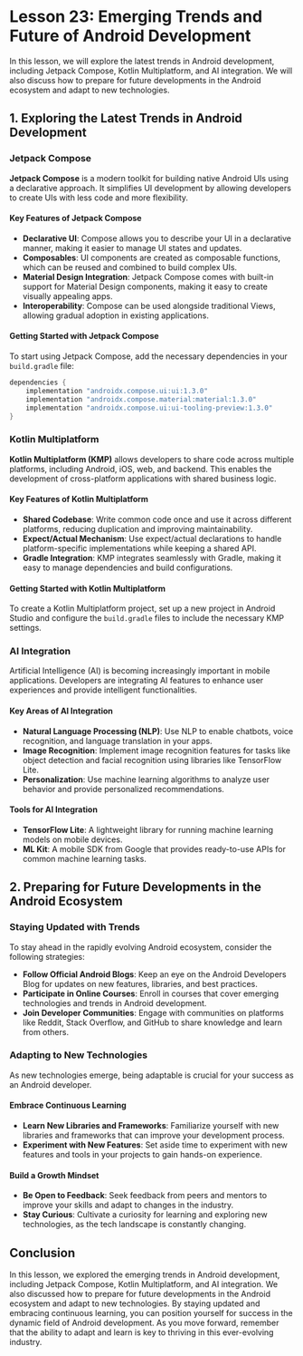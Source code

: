 # Lesson 23: Emerging Trends and Future of Android Development

In this lesson, we will explore the latest trends in Android development, including Jetpack Compose, Kotlin Multiplatform, and AI integration. We will also discuss how to prepare for future developments in the Android ecosystem and adapt to new technologies.

## 1. Exploring the Latest Trends in Android Development

### Jetpack Compose

**Jetpack Compose** is a modern toolkit for building native Android UIs using a declarative approach. It simplifies UI development by allowing developers to create UIs with less code and more flexibility.

#### Key Features of Jetpack Compose

- **Declarative UI**: Compose allows you to describe your UI in a declarative manner, making it easier to manage UI states and updates.
- **Composables**: UI components are created as composable functions, which can be reused and combined to build complex UIs.
- **Material Design Integration**: Jetpack Compose comes with built-in support for Material Design components, making it easy to create visually appealing apps.
- **Interoperability**: Compose can be used alongside traditional Views, allowing gradual adoption in existing applications.

#### Getting Started with Jetpack Compose

To start using Jetpack Compose, add the necessary dependencies in your `build.gradle` file:

```groovy
dependencies {
    implementation "androidx.compose.ui:ui:1.3.0"
    implementation "androidx.compose.material:material:1.3.0"
    implementation "androidx.compose.ui:ui-tooling-preview:1.3.0"
}
```

### Kotlin Multiplatform

**Kotlin Multiplatform (KMP)** allows developers to share code across multiple platforms, including Android, iOS, web, and backend. This enables the development of cross-platform applications with shared business logic.

#### Key Features of Kotlin Multiplatform

- **Shared Codebase**: Write common code once and use it across different platforms, reducing duplication and improving maintainability.
- **Expect/Actual Mechanism**: Use expect/actual declarations to handle platform-specific implementations while keeping a shared API.
- **Gradle Integration**: KMP integrates seamlessly with Gradle, making it easy to manage dependencies and build configurations.

#### Getting Started with Kotlin Multiplatform

To create a Kotlin Multiplatform project, set up a new project in Android Studio and configure the `build.gradle` files to include the necessary KMP settings.

### AI Integration

Artificial Intelligence (AI) is becoming increasingly important in mobile applications. Developers are integrating AI features to enhance user experiences and provide intelligent functionalities.

#### Key Areas of AI Integration

- **Natural Language Processing (NLP)**: Use NLP to enable chatbots, voice recognition, and language translation in your apps.
- **Image Recognition**: Implement image recognition features for tasks like object detection and facial recognition using libraries like TensorFlow Lite.
- **Personalization**: Use machine learning algorithms to analyze user behavior and provide personalized recommendations.

#### Tools for AI Integration

- **TensorFlow Lite**: A lightweight library for running machine learning models on mobile devices.
- **ML Kit**: A mobile SDK from Google that provides ready-to-use APIs for common machine learning tasks.

## 2. Preparing for Future Developments in the Android Ecosystem

### Staying Updated with Trends

To stay ahead in the rapidly evolving Android ecosystem, consider the following strategies:

- **Follow Official Android Blogs**: Keep an eye on the Android Developers Blog for updates on new features, libraries, and best practices.
- **Participate in Online Courses**: Enroll in courses that cover emerging technologies and trends in Android development.
- **Join Developer Communities**: Engage with communities on platforms like Reddit, Stack Overflow, and GitHub to share knowledge and learn from others.

### Adapting to New Technologies

As new technologies emerge, being adaptable is crucial for your success as an Android developer.

#### Embrace Continuous Learning

- **Learn New Libraries and Frameworks**: Familiarize yourself with new libraries and frameworks that can improve your development process.
- **Experiment with New Features**: Set aside time to experiment with new features and tools in your projects to gain hands-on experience.

#### Build a Growth Mindset

- **Be Open to Feedback**: Seek feedback from peers and mentors to improve your skills and adapt to changes in the industry.
- **Stay Curious**: Cultivate a curiosity for learning and exploring new technologies, as the tech landscape is constantly changing.

## Conclusion

In this lesson, we explored the emerging trends in Android development, including Jetpack Compose, Kotlin Multiplatform, and AI integration. We also discussed how to prepare for future developments in the Android ecosystem and adapt to new technologies. By staying updated and embracing continuous learning, you can position yourself for success in the dynamic field of Android development. As you move forward, remember that the ability to adapt and learn is key to thriving in this ever-evolving industry.